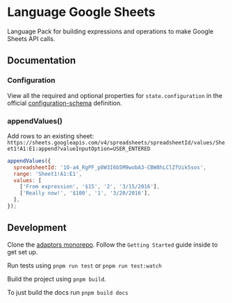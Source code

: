 # Language Google Sheets

Language Pack for building expressions and operations to make Google Sheets API
calls.

## Documentation

### Configuration

View all the required and optional properties for `state.configuration` in the
official
[configuration-schema](https://docs.openfn.org/adaptors/packages/googlesheets-configuration-schema/)
definition.

### appendValues()

Add rows to an existing sheet:
`https://sheets.googleapis.com/v4/spreadsheets/spreadsheetId/values/Sheet1!A1:E1:append?valueInputOption=USER_ENTERED`

```js
appendValues({
  spreadsheetId: '1O-a4_RgPF_p8W3I6b5M9wobA3-CBW8hLClZfUik5sos',
  range: 'Sheet1!A1:E1',
  values: [
    ['From expression', '$15', '2', '3/15/2016'],
    ['Really now!', '$100', '1', '3/20/2016'],
  ],
});
```

## Development

Clone the [adaptors monorepo](https://github.com/OpenFn/adaptors). Follow the
`Getting Started` guide inside to get set up.

Run tests using `pnpm run test` or `pnpm run test:watch`

Build the project using `pnpm build`.

To just build the docs run `pnpm build docs`
